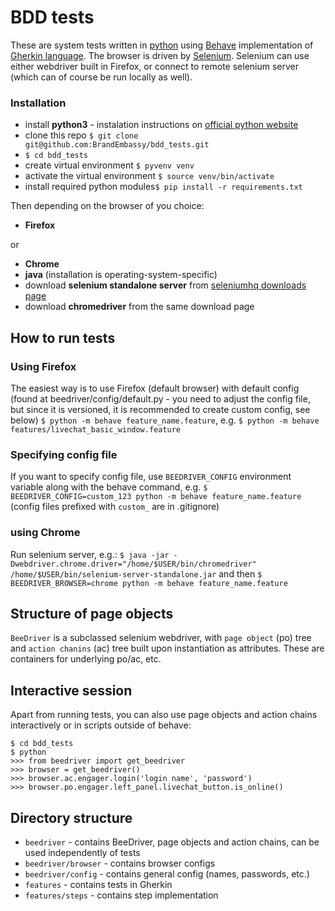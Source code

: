 # BDD tests
These are system tests written in [python](http://www.python.org) using [Behave](http://pythonhosted.org/behave/) implementation of [Gherkin language](http://pythonhosted.org/behave/philosophy.html#the-gherkin-language).
The browser is driven by [Selenium](http://www.seleniumhq.org). Selenium can use either webdriver built in Firefox, or connect to remote selenium server (which can of course be run locally as well).

### Installation
- install **python3** - instalation instructions on [official python website](http://www.python.org)
- clone this repo ```$ git clone git@github.com:BrandEmbassy/bdd_tests.git```
- ```$ cd bdd_tests```
- create virtual environment ```$ pyvenv venv```
- activate the virtual environment ```$ source venv/bin/activate```
- install required python modules```$ pip install -r requirements.txt```

Then depending on the browser of you choice:
- **Firefox**

or
- **Chrome**
- **java** (installation is operating-system-specific)
- download **selenium standalone server** from [seleniumhq downloads page](http://www.seleniumhq.org/download/)
- download **chromedriver** from the same download page

## How to run tests
### Using Firefox
The easiest way is to use Firefox (default browser) with default config (found at beedriver/config/default.py - you need to adjust the config file, but since it is versioned, it is recommended to create custom config, see below)
```$ python -m behave feature_name.feature```, e.g. ```$ python -m behave features/livechat_basic_window.feature```

### Specifying config file
If you want to specify config file, use `BEEDRIVER_CONFIG` environment variable along with the behave command, e.g.
```$ BEEDRIVER_CONFIG=custom_123 python -m behave feature_name.feature```
(config files prefixed with `custom_` are in .gitignore)

### using Chrome
Run selenium server, e.g.:
```$ java -jar -Dwebdriver.chrome.driver="/home/$USER/bin/chromedriver" /home/$USER/bin/selenium-server-standalone.jar```
 and then
```$ BEEDRIVER_BROWSER=chrome python -m behave feature_name.feature```

## Structure of page objects
```BeeDriver``` is a subclassed selenium webdriver, with `page object` (po) tree and `action chanins` (ac) tree built upon instantiation as attributes. These are containers for underlying po/ac, etc.

## Interactive session
Apart from running tests, you can also use page objects and action chains interactively or in scripts outside of behave:
```
$ cd bdd_tests
$ python
>>> from beedriver import get_beedriver
>>> browser = get_beedriver()
>>> browser.ac.engager.login('login name', 'password')
>>> browser.po.engager.left_panel.livechat_button.is_online()
```

## Directory structure
- `beedriver` - contains BeeDriver, page objects and action chains, can be used independently of tests
- `beedriver/browser` - contains browser configs
- `beedriver/config` - contains general config (names, passwords, etc.)
- `features` - contains tests in Gherkin
- `features/steps` - contains step implementation
